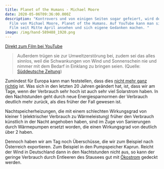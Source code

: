 ```yaml
---
title: Planet of the Humans - Michael Moore
date: 2020-05-06T09:36:00.000Z
description: "Kontrovers und von einigen Seiten sogar gefeiert, wird der neue
  Film von Michael Moore, Planet of the Humans. Auf YouTube kann man sich den
  Film seit Mitte April ansehen und sich eigene Gedanken machen. "
image: /img/hand-589488_1920.png
---
```

[Direkt zum Film bei YouTube](https://www.youtube.com/watch?v=Zk11vI-7czE)

> Außerdem trügen sie zur Umweltzerstörung bei, zudem sei das alles sinnlos, weil die Schwankungen von Wind und Sonnenschein nie und nimmer mit dem Bedarf in Einklang zu bringen seien. (Quelle: [Süddeutsche Zeitung](https://www.sueddeutsche.de/wissen/michael-moore-film-klimawandel-1.4897949))

Zumindest für Europa kann man feststellen, dass dies [nicht mehr ganz richtig](https://www.solar-professionell.de/2020/05/06/dunkelflaute-begriff-fuer-die-mottenkiste/) ist. Was sich in den letzten 20 Jahren geändert hat, ist, dass wir am Tage, wenn der Verbrauch sehr hoch ist auch sehr viel Solarstrom haben. In den Nachtstunden geht durch neue Energiesparnormen der Verbrauch deutlich mehr zurück, als dies früher der Fall gewesen ist. 

Nachtspeicherheizungen, die mit einem schlechten Wirkungsgrad von kleiner 1 (elektrischer Verbrauch zu Wärmeleistung) früher den Verbrauch künstlich in der Nacht angehoben haben, sind im Zuge von Sanierungen durch Wärmepumpen ersetzt worden, die einen Wirkungsgrad von deutlich über 2 haben. 

Dennoch haben wir am Tag noch Überschüsse, die wir zum Beispiel nach Österreich exportieren. Zum Beispiel in den Pumpspeicher Kaprun. Reicht der Wind in Deutschland dann in den Nachtstunden nicht aus, so kann der geringe Verbrauch durch Entleeren des Stausees gut mit [Ökostrom](https://www.corrently.de/index.html) gedeckt werden.